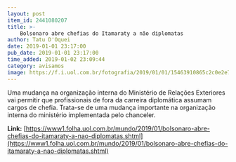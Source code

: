 ```yaml
---
layout: post
item_id: 2441080207
title: >-
    Bolsonaro abre chefias do Itamaraty a não diplomatas
author: Tatu D'Oquei
date: 2019-01-01 23:17:00
pub_date: 2019-01-01 23:17:00
time_added: 2019-01-02 23:09:44
category: avisamos
image: https://f.i.uol.com.br/fotografia/2019/01/01/15463910865c2c0e2e7c024_1546391086_3x2_xl.jpg
---
```


Uma mudança na organização interna do Ministério de Relações Exteriores vai permitir que profissionais de fora da carreira diplomática assumam cargos de chefia. Trata-se de uma mudança importante na organização interna do ministério implementada pelo chanceler.

**Link:** [https://www1.folha.uol.com.br/mundo/2019/01/bolsonaro-abre-chefias-do-itamaraty-a-nao-diplomatas.shtml](https://www1.folha.uol.com.br/mundo/2019/01/bolsonaro-abre-chefias-do-itamaraty-a-nao-diplomatas.shtml)

